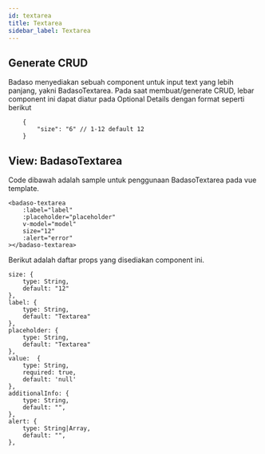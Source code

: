 ```yaml
---
id: textarea
title: Textarea
sidebar_label: Textarea
---
```


## Generate CRUD

Badaso menyediakan sebuah component untuk input text yang lebih panjang, yakni BadasoTextarea. 
Pada saat membuat/generate CRUD, lebar component ini dapat diatur pada Optional Details dengan format seperti berikut
```
    {
        "size": "6" // 1-12 default 12
    }
```

## View: BadasoTextarea

Code dibawah adalah sample untuk penggunaan BadasoTextarea pada vue template.

```
<badaso-textarea
    :label="label"
    :placeholder="placeholder"
    v-model="model"
    size="12"
    :alert="error"
></badaso-textarea>
```

Berikut adalah daftar props yang disediakan component ini.

```
size: {
    type: String,
    default: "12"
},
label: {
    type: String,
    default: "Textarea"
},
placeholder: {
    type: String,
    default: "Textarea"
},
value:  {
    type: String,
    required: true,
    default: 'null'
},
additionalInfo: {
    type: String,
    default: "",
},
alert: {
    type: String|Array,
    default: "",
},
```